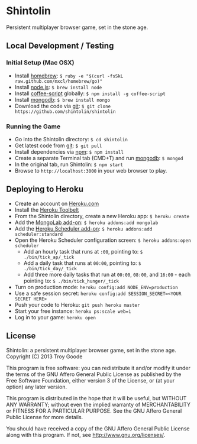 # Shintolin

Persistent multiplayer browser game, set in the stone age.

## Local Development / Testing

### Initial Setup (Mac OSX)

* Install [homebrew](http://mxcl.github.com/homebrew/): `$ ruby -e "$(curl -fsSkL raw.github.com/mxcl/homebrew/go)"`
* Install [node.js](http://nodejs.org/): `$ brew install node`
* Install [coffee-script](http://coffeescript.org/) globally: `$ npm install -g coffee-script`
* Install [mongodb](http://www.mongodb.org/): `$ brew install mongo`
* Download the code via [git](http://git-scm.com/): `$ git clone https://github.com/shintolin/shintolin`

### Running the Game

* Go into the Shintolin directory: `$ cd shintolin`
* Get latest code from [git](http://git-scm.com/): `$ git pull`
* Install dependencies via [npm](http://npmjs.org/): `$ npm install`
* Create a separate Terminal tab (CMD+T) and run [mongodb](http://www.mongodb.org/): `$ mongod`
* In the original tab, run Shintolin: `$ npm start`
* Browse to `http://localhost:3000` in your web browser to play.

## Deploying to Heroku

* Create an account on [Heroku.com](http://heroku.com/)
* Install the [Heroku Toolbelt](https://toolbelt.heroku.com/)
* From the Shintolin directory, create a new Heroku app: `$ heroku create`
* Add the [MongoLab add-on](https://addons.heroku.com/mongolab): `$ heroku addons:add mongolab`
* Add the [Heroku Scheduler add-on](https://addons.heroku.com/scheduler): `$ heroku addons:add scheduler:standard`
* Open the Heroku Scheduler configuration screen: `$ heroku addons:open scheduler`
  * Add an hourly task that runs at `:00`, pointing to: `$ ./bin/tick_ap/_tick`
  * Add a daily task that runs at `00:00`, pointing to: `$ ./bin/tick_day/_tick`
  * Add three more daily tasks that run at `00:00`, `08:00`, and `16:00` - each pointing to: `$ ./bin/tick_hunger/_tick`
* Turn on production mode: `heroku config:add NODE_ENV=production`
* Use a safe session secret: `heroku config:add SESSION_SECRET=<YOUR SECRET HERE>`
* Push your code to Heroku: `git push heroku master`
* Start your free instance: `heroku ps:scale web=1`
* Log in to your game: `heroku open`

## License

Shintolin: a persistent multiplayer browser game, set in the stone age.
Copyright (C) 2013 Troy Goode

This program is free software: you can redistribute it and/or modify it under the terms of the GNU Affero General Public License as published by the Free Software Foundation, either version 3 of the License, or (at your option) any later version.

This program is distributed in the hope that it will be useful, but WITHOUT ANY WARRANTY; without even the implied warranty of MERCHANTABILITY or FITNESS FOR A PARTICULAR PURPOSE.  See the GNU Affero General Public License for more details.

You should have received a copy of the GNU Affero General Public License along with this program.  If not, see [<http://www.gnu.org/licenses/>](http://www.gnu.org/licenses/).
